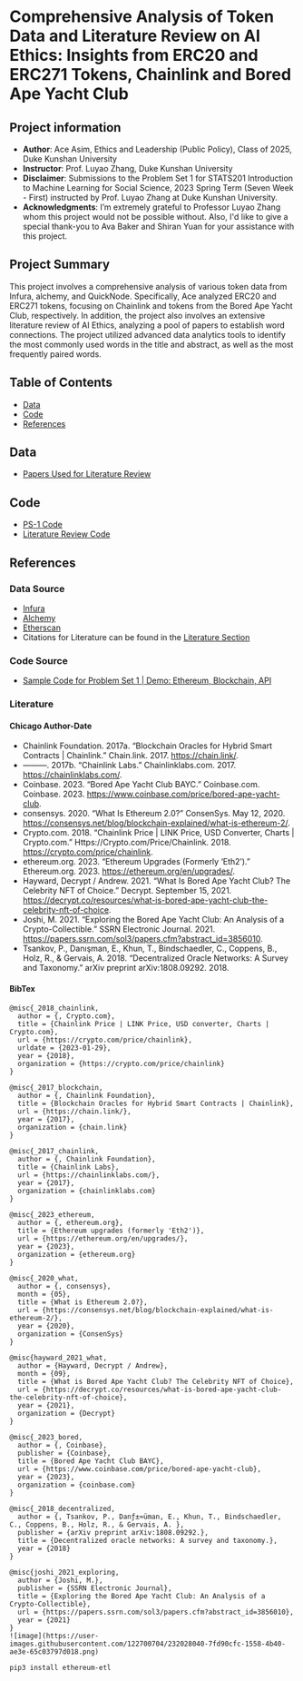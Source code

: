 # Comprehensive Analysis of Token Data and Literature Review on AI Ethics: Insights from ERC20 and ERC271 Tokens, Chainlink and Bored Ape Yacht Club
## Project information
- **Author**: Ace Asim, Ethics and Leadership (Public Policy), Class of 2025, Duke Kunshan University
- **Instructor**: Prof. Luyao Zhang, Duke Kunshan University
- **Disclaimer**: Submissions to the Problem Set 1 for STATS201 Introduction to Machine Learning for Social Science, 2023 Spring Term (Seven Week - First) instructed by Prof. Luyao Zhang at Duke Kunshan University.
- **Acknowledgments**: I’m extremely grateful to Professor Luyao Zhang whom this project would not be possible without. Also, I'd like to give a special thank-you to Ava Baker and Shiran Yuan for your assistance with this project.

## Project Summary
This project involves a comprehensive analysis of various token data from Infura, alchemy, and QuickNode. Specifically, Ace analyzed ERC20 and ERC271 tokens, focusing on Chainlink and tokens from the Bored Ape Yacht Club, respectively. In addition, the project also involves an extensive literature review of AI Ethics, analyzing a pool of papers to establish word connections. The project utilized advanced data analytics tools to identify the most commonly used words in the title and abstract, as well as the most frequently paired words. 
  
 

## Table of Contents
- [Data](https://github.com/Rising-Stars-by-Sunshine/stats201-PS1-Ace#data) 
- [Code](https://github.com/Rising-Stars-by-Sunshine/stats201-PS1-Ace#code)
- [References](https://github.com/Rising-Stars-by-Sunshine/stats201-PS1-Ace#references)



## Data
- [Papers Used for Literature Review]()


## Code
- [PS-1 Code](https://github.com/Rising-Stars-by-Sunshine/stats201-PS1-Ace/blob/main/code/A_Asim_PS_1___Ethereum_Blockchain_API.ipynb)
- [Literature Review Code]()


## References

### Data Source
- [Infura](https://www.infura.io/)
- [Alchemy](https://www.alchemy.com/)
- [Etherscan](https://etherscan.io/)
- Citations for Literature can be found in the [Literature Section](https://github.com/Rising-Stars-by-Sunshine/stats201-PS1-Ace#literature)

### Code Source
- [Sample Code for Problem Set 1 | Demo: Ethereum, Blockchain, API](https://github.com/sunshineluyao/EthereumETL-Instructions/blob/main/Problem_Set_1_Demo_Ethereum_Blockchain_API.ipynb)

### Literature
#### Chicago Author-Date
- Chainlink Foundation. 2017a. “Blockchain Oracles for Hybrid Smart Contracts | Chainlink.” Chain.link. 2017. https://chain.link/.
- ———. 2017b. “Chainlink Labs.” Chainlinklabs.com. 2017. https://chainlinklabs.com/.
- Coinbase. 2023. “Bored Ape Yacht Club BAYC.” Coinbase.com. Coinbase. 2023. https://www.coinbase.com/price/bored-ape-yacht-club.
- consensys. 2020. “What Is Ethereum 2.0?” ConsenSys. May 12, 2020. https://consensys.net/blog/blockchain-explained/what-is-ethereum-2/.
- Crypto.com. 2018. “Chainlink Price | LINK Price, USD Converter, Charts | Crypto.com.” Https://Crypto.com/Price/Chainlink. 2018. https://crypto.com/price/chainlink.
- ethereum.org. 2023. “Ethereum Upgrades (Formerly ‘Eth2’).” Ethereum.org. 2023. https://ethereum.org/en/upgrades/.
- Hayward, Decrypt / Andrew. 2021. “What Is Bored Ape Yacht Club? The Celebrity NFT of Choice.” Decrypt. September 15, 2021. https://decrypt.co/resources/what-is-bored-ape-yacht-club-the-celebrity-nft-of-choice.
- Joshi, M. 2021. “Exploring the Bored Ape Yacht Club: An Analysis of a Crypto-Collectible.” SSRN Electronic Journal. 2021. https://papers.ssrn.com/sol3/papers.cfm?abstract_id=3856010.
- Tsankov, P., Danışman, E., Khun, T., Bindschaedler, C., Coppens, B., Holz, R., & Gervais, A. 2018. “Decentralized Oracle Networks: A Survey and Taxonomy.” arXiv preprint arXiv:1808.09292. 2018.

#### BibTex
```
@misc{_2018_chainlink,
  author = {, Crypto.com},
  title = {Chainlink Price | LINK Price, USD converter, Charts | Crypto.com},
  url = {https://crypto.com/price/chainlink},
  urldate = {2023-01-29},
  year = {2018},
  organization = {https://crypto.com/price/chainlink}
}

@misc{_2017_blockchain,
  author = {, Chainlink Foundation},
  title = {Blockchain Oracles for Hybrid Smart Contracts | Chainlink},
  url = {https://chain.link/},
  year = {2017},
  organization = {chain.link}
}

@misc{_2017_chainlink,
  author = {, Chainlink Foundation},
  title = {Chainlink Labs},
  url = {https://chainlinklabs.com/},
  year = {2017},
  organization = {chainlinklabs.com}
}

@misc{_2023_ethereum,
  author = {, ethereum.org},
  title = {Ethereum upgrades (formerly 'Eth2')},
  url = {https://ethereum.org/en/upgrades/},
  year = {2023},
  organization = {ethereum.org}
}

@misc{_2020_what,
  author = {, consensys},
  month = {05},
  title = {What is Ethereum 2.0?},
  url = {https://consensys.net/blog/blockchain-explained/what-is-ethereum-2/},
  year = {2020},
  organization = {ConsenSys}
}

@misc{hayward_2021_what,
  author = {Hayward, Decrypt / Andrew},
  month = {09},
  title = {What is Bored Ape Yacht Club? The Celebrity NFT of Choice},
  url = {https://decrypt.co/resources/what-is-bored-ape-yacht-club-the-celebrity-nft-of-choice},
  year = {2021},
  organization = {Decrypt}
}

@misc{_2023_bored,
  author = {, Coinbase},
  publisher = {Coinbase},
  title = {Bored Ape Yacht Club BAYC},
  url = {https://www.coinbase.com/price/bored-ape-yacht-club},
  year = {2023},
  organization = {coinbase.com}
}

@misc{_2018_decentralized,
  author = {, Tsankov, P., Danƒ±≈üman, E., Khun, T., Bindschaedler, C., Coppens, B., Holz, R., & Gervais, A. },
  publisher = {arXiv preprint arXiv:1808.09292.},
  title = {Decentralized oracle networks: A survey and taxonomy.},
  year = {2018}
}

@misc{joshi_2021_exploring,
  author = {Joshi, M.},
  publisher = {SSRN Electronic Journal},
  title = {Exploring the Bored Ape Yacht Club: An Analysis of a Crypto-Collectible},
  url = {https://papers.ssrn.com/sol3/papers.cfm?abstract_id=3856010},
  year = {2021}
}
![image](https://user-images.githubusercontent.com/122700704/232028040-7fd90cfc-1558-4b40-ae3e-65c03797d018.png)

```



```
pip3 install ethereum-etl
```
